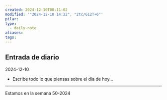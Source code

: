 ```yaml
---
created: 2024-12-10T00:11:02
modified: '"2024-12-10 14:22", "2tc/G12T+6"'
pilar: 
type:
  - daily-note
aliases: 
tags: 
---
```


## Entrada de diario 
2024-12-10

- Escribe todo lo que piensas sobre el día de hoy...


----
 Estamos en la semana 50-2024

